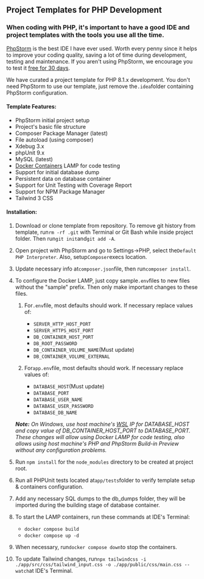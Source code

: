 ## Project Templates for PHP Development

### When coding with PHP, it's important to have a good IDE and project templates with the tools you use all the time.

[PhpStorm](https://www.jetbrains.com/phpstorm/) is the best IDE I have ever used. Worth every penny since it helps to
improve your coding quality, saving a lot
of time during development, testing and maintenance. If you aren't using PhpStorm, we encourage you to test it [free for
30 days](https://www.jetbrains.com/phpstorm/download/#section=windows).

We have curated a project template for PHP 8.1.x development. You don't need PhpStorm to use our template, just remove
the`.idea`folder containing PhpStorm configuration.

#### Template Features:

- PhpStorm initial project setup
- Project's basic file structure
- Composer Package Manager (latest)
- File autoload (using composer)
- Xdebug 3.x
- phpUnit 9.x
- MySQL (latest)
- [Docker Containers](https://www.docker.com/products/docker-desktop/) LAMP for code testing
- Support for initial database dump
- Persistent data on database container
- Support for Unit Testing with Coverage Report
- Support for NPM Package Manager
- Tailwind 3 CSS

#### Installation:

1. Download or clone template from repository. To remove git history from template, run`rm -rf .git` with Terminal or
   Git Bash while inside project folder. Then run`git init`and`git add -A`.

2. Open project with PhpStorm and go to Settings->PHP, select the`Default PHP Interpreter`. Also, setup`Composer`execs
   location.

3. Update necessary info at`composer.json`file, then run`composer install`.

4. To configure the Docker LAMP, just copy sample`.env`files to new files without the "sample" prefix. Then only make
   important changes to these files.

    1. For`.env`file, most defaults should work. If necessary replace values of:
        - `SERVER_HTTP_HOST_PORT`
        - `SERVER_HTTPS_HOST_PORT`
        - `DB_CONTAINER_HOST_PORT`
        - `DB_ROOT_PASSWORD`
        - `DB_CONTAINER_VOLUME_NAME`(Must update)
        - `DB_CONTAINER_VOLUME_EXTERNAL`

    2. For`app.env`file, most defaults should work. If necessary replace values of:
        - `DATABASE_HOST`(Must update)
        - `DATABASE_PORT`
        - `DATABASE_USER_NAME`
        - `DATABASE_USER_PASSWORD`
        - `DATABASE_DB_NAME`

   ***Note:** On Windows, use host machine's [WSL](https://learn.microsoft.com/en-us/windows/wsl/about) IP for
   DATABASE_HOST and copy value of DB_CONTAINER_HOST_PORT to DATABASE_PORT. These changes will allow using Docker LAMP
   for
   code testing, also allows using host machine's PHP and PhpStorm Build-in Preview without any configuration problems.*
5. Run `npm install` for the `node_modules` directory to be created at project root.
6. Run all PHPUnit tests located at`app/tests`folder to verify template setup & containers configuration.

7. Add any necessary SQL dumps to the db_dumps folder, they will be imported during the building stage of database
   container.

8. To start the LAMP containers, run these commands at IDE's Terminal:

    - `docker compose build`
    - `docker compose up -d`

9. When necessary, run`docker compose down`to stop the containers.
10. To update Tailwind changes,
    run`npx tailwindcss -i ./app/src/css/tailwind_input.css -o ./app/public/css/main.css --watch`at IDE's Terminal.